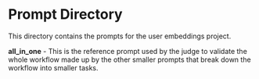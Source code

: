 # Prompt Directory

This directory contains the prompts for the user embeddings project.

**all_in_one** - This is the reference prompt used by the judge to validate the whole workflow made up by the other smaller prompts that break down the workflow into smaller tasks.
